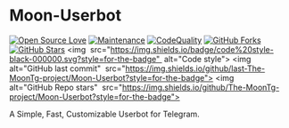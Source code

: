 # Moon-Userbot
[![Open Source Love](https://badges.frapsoft.com/os/v2/open-source.png?v=103)](https://github.com/The-MoonTg-project/Moon-Userbot)
[![Maintenance](https://img.shields.io/badge/Maintained%3F-Yes-green)](https://github.com/The-MoonTg-project/Moon-Userbot/graphs/commit-activity)
[![CodeQuality](https://img.shields.io/codacy/grade/a723cb464d5a4d25be3152b5d71de82d?color=blue&logo=codacy)](https://app.codacy.com/gh/The-MoonTg-project/Moon-Userbot/dashboard)
[![GitHub Forks](https://img.shields.io/github/forks/The-MoonTg-project/Moon-Userbot?&logo=github)](https://github.com/The-MoonTg-project/Moon-Userbot)
[![GitHub Stars](https://img.shields.io/github/stars/The-MoonTg-project/Moon-Userbot?&logo=github)](https://github.com/The-MoonTg-project/Moon-Userbot/stargazers)
<img  src="https://img.shields.io/badge/code%20style-black-000000.svg?style=for-the-badge"  alt="Code style">
<img  alt="GitHub last commit"  src="https://img.shields.io/github/last-The-MoonTg-project/Moon-Userbot?style=for-the-badge">
<img  alt="GitHub Repo stars"  src="https://img.shields.io/github/The-MoonTg-project/Moon-Userbot?style=for-the-badge">

A Simple, Fast, Customizable Userbot for Telegram.